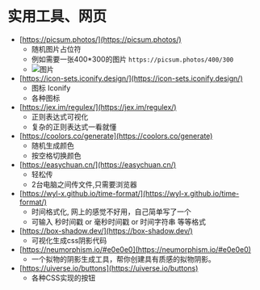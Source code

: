 # 实用工具、网页

- [https://picsum.photos/](https://picsum.photos/)
    - 随机图片占位符
    - 例如需要一张400*300的图片 `https://picsum.photos/400/300`
    - ![图片](https://picsum.photos/400/300)
- [https://icon-sets.iconify.design/](https://icon-sets.iconify.design/)
    - 图标 Iconify
    - 各种图标
- [https://jex.im/regulex/](https://jex.im/regulex/)
    - 正则表达式可视化
    - 复杂的正则表达式一看就懂
- [https://coolors.co/generate](https://coolors.co/generate)
    - 随机生成颜色
    - 按空格切换颜色
- [https://easychuan.cn/](https://easychuan.cn/)
  - 轻松传
  - 2台电脑之间传文件,只需要浏览器
- [https://wyl-x.github.io/time-format/](https://wyl-x.github.io/time-format/)
  - 时间格式化, 网上的感觉不好用，自己简单写了一个
  - 可输入 秒时间戳 or 毫秒时间戳 or 时间字符串 等等格式
- [https://box-shadow.dev/](https://box-shadow.dev/)
  - 可视化生成css阴影代码
- [https://neumorphism.io/#e0e0e0](https://neumorphism.io/#e0e0e0)
    - 一个拟物的阴影生成工具，帮你创建具有质感的拟物阴影。
- [https://uiverse.io/buttons](https://uiverse.io/buttons)
    - 各种CSS实现的按钮